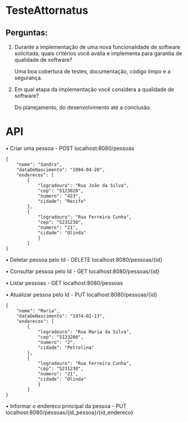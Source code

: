 # TesteAttornatus

## Perguntas: 

1.	Durante a implementação de uma nova funcionalidade de software solicitada, quais critérios você avalia e implementa para garantia de qualidade de software?

    Uma boa cobertura de testes, documentação, código limpo e a segurança.

2.	Em qual etapa da implementação você considera a qualidade de software?

    Do planejamento, do desenvolvimento até a conclusão.



# API

•	Criar uma pessoa   -      POST  localhost:8080/pessoas

```
{
    "nome": "Sandra",
    "dataDeNascimento": "1994-04-20",
    "enderecos": [
        {
            "logradouro": "Rua João da Silva",
            "cep": "5123020",
            "numero": "423",
            "cidade": "Recife"
        },
        {
            "logradouro": "Rua Ferreira Cunha",
            "cep": "5231230",
            "numero": "21",
            "cidade": "Olinda"
            }
        ]
}
```

•	Deletar pessoa pelo Id   -    DELETE  localhost:8080/pessoas/{id}


•	Consultar pessoa pelo Id   -    GET  localhost:8080/pessoas/{id}


•	Listar pessoas   -     GET  localhost:8080/pessoas


•	Atualizar pessoa pelo Id   -     PUT  localhost:8080/pessoas/{id}

```
{
    "nome": "Maria",
    "dataDeNascimento": "1974-02-13",
    "enderecos": [
        {
            "logradouro": "Rua Maria da Silva",
            "cep": "5123200",
            "numero": "2",
            "cidade": "Petrolina"
        },
        {
            "logradouro": "Rua Ferreira Cunha",
            "cep": "5231230",
            "numero": "21",
            "cidade": "Olinda"
            }
        ]
}
```


•	Informar o endereco principal da pessoa   -     PUT  localhost:8080/pessoas/{id_pessoa}/{id_endereco}

